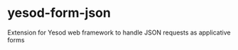 yesod-form-json
===============

Extension for Yesod web framework to handle JSON requests as applicative forms
